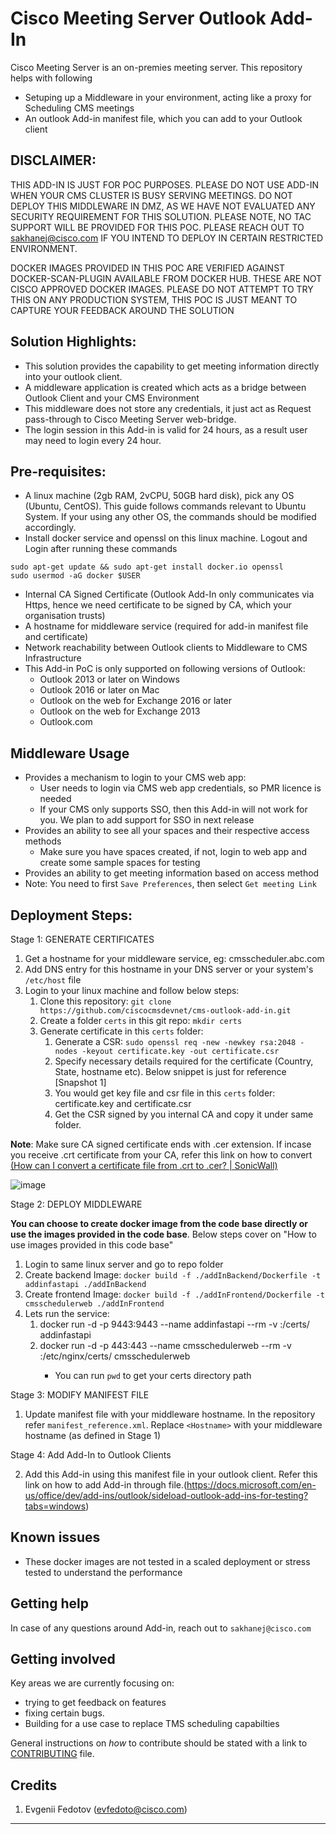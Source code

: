 # Cisco Meeting Server Outlook Add-In

Cisco Meeting Server is an on-premies meeting server. This repository helps with following

- Setuping up a Middleware in your environment, acting like a proxy for Scheduling CMS meetings
- An outlook Add-in manifest file, which you can add to your Outlook client

## DISCLAIMER: 

THIS ADD-IN IS JUST FOR POC PURPOSES. PLEASE DO NOT USE ADD-IN WHEN YOUR CMS CLUSTER IS BUSY SERVING MEETINGS. DO NOT DEPLOY THIS MIDDLEWARE IN DMZ, AS WE HAVE NOT EVALUATED ANY SECURITY REQUIREMENT FOR THIS SOLUTION. 
PLEASE NOTE, NO TAC SUPPORT WILL BE PROVIDED FOR THIS POC. PLEASE REACH OUT TO sakhanej@cisco.com IF YOU INTEND TO DEPLOY IN CERTAIN RESTRICTED ENVIRONMENT.

DOCKER IMAGES PROVIDED IN THIS POC ARE  VERIFIED AGAINST  DOCKER-SCAN-PLUGIN AVAILABLE FROM DOCKER HUB. THESE ARE NOT CISCO APPROVED DOCKER IMAGES.
PLEASE DO NOT ATTEMPT TO TRY THIS ON ANY PRODUCTION SYSTEM, THIS POC IS JUST MEANT TO CAPTURE YOUR FEEDBACK AROUND THE SOLUTION

## Solution Highlights:

- This solution provides the capability to get meeting information directly into your outlook client.
- A middleware application is created which acts as a bridge between Outlook Client and your CMS Environment
- This middleware does not store any credentials, it just act as Request pass-through to Cisco Meeting Server web-bridge.
- The login session in this Add-in is valid for 24 hours, as a result user may need to login every 24 hour.


## Pre-requisites:
- A linux machine (2gb RAM, 2vCPU, 50GB hard disk), pick any OS (Ubuntu, CentOS). This guide follows commands relevant to Ubuntu System. If your using any other OS, the commands should be modified accordingly.
- Install docker service and openssl on this linux machine. Logout and Login after running these commands
```
sudo apt-get update && sudo apt-get install docker.io openssl
sudo usermod -aG docker $USER
```
- Internal CA Signed Certificate (Outlook Add-In only communicates via Https, hence we need certificate to be signed by CA, which your organisation trusts)
- A hostname for middleware service (required for add-in manifest file and certificate)
- Network reachability between Outlook clients to Middleware to CMS Infrastructure
- This Add-in PoC is only supported on following versions of Outlook:
  - Outlook 2013 or later on Windows
  - Outlook 2016 or later on Mac
  - Outlook on the web for Exchange 2016 or later
  - Outlook on the web for Exchange 2013
  - Outlook.com



## Middleware Usage

- Provides a mechanism to login to your CMS web app:
	- User needs to login via CMS web app credentials, so PMR licence is needed
	- If your CMS only supports SSO, then this Add-in will not work for you. We plan to add support for SSO in next release
- Provides an ability to see all your spaces and their respective access methods
	- Make sure you have spaces created, if not, login to web app and create some sample spaces for testing
- Provides an ability to get meeting information based on access method
- Note: You need to first `Save Preferences`, then select `Get meeting Link`



## Deployment Steps:

Stage 1: GENERATE CERTIFICATES

1. Get a hostname for your middleware service, eg: cmsscheduler.abc.com
2. Add DNS entry for this hostname in your DNS server or your system's  `/etc/host` file
3. Login to your linux machine and follow below steps:
   1. Clone this repository: `git clone https://github.com/ciscocmsdevnet/cms-outlook-add-in.git`
   2. Create a folder `certs` in this git repo: `mkdir certs`
   3. Generate certificate in this `certs` folder:
      1. Generate a CSR: `sudo openssl req -new -newkey rsa:2048 -nodes -keyout certificate.key -out certificate.csr`
      2. Specify necessary details required for the certificate (Country, State, hostname etc). Below snippet is just for reference [Snapshot 1]
      3. You would get key file and csr file in this `certs` folder: certificate.key and certificate.csr
      4. Get the CSR signed by you internal CA and copy it under same folder. 

**Note**: Make sure CA signed certificate ends with .cer extension. If incase you receive .crt certificate from your CA, refer this link on how to convert [(How can I convert a certificate file from .crt to .cer? | SonicWall)](https://www.sonicwall.com/support/knowledge-base/how-can-i-convert-a-certificate-file-from-crt-to-cer/170504597576961/)

![image](https://user-images.githubusercontent.com/40081345/164265718-abe7afa5-390a-4e57-93ec-62e7a538d7da.png)

Stage 2: DEPLOY MIDDLEWARE

**You can choose to create docker image from the code base directly or use the images provided in the code base**. Below steps cover on "How to use images provided in this code base"
1. Login to same linux server and go to repo folder
2. Create backend Image: `docker build -f ./addInBackend/Dockerfile -t addinfastapi ./addInBackend`
3. Create frontend Image: `docker build -f ./addInFrontend/Dockerfile -t cmsschedulerweb ./addInFrontend`
4. Lets run the service:
   1. docker run -d -p 9443:9443 --name addinfastapi --rm -v <certs directory path>:/certs/ addinfastapi
   2. docker run -d -p 443:443 --name cmsschedulerweb --rm -v <certs directory path>:/etc/nginx/certs/ cmsschedulerweb
		* You can run  `pwd` to get your certs directory path
	
Stage 3: MODIFY MANIFEST FILE
	
1. Update manifest file with your middleware hostname. In the repository refer `manifest_reference.xml`. Replace `<Hostname>` with your middleware hostname (as defined in Stage 1)

Stage 4: Add Add-In to Outlook Clients
	
2. Add this Add-in using this manifest file in your outlook client. Refer this link on how to add Add-in through file.(https://docs.microsoft.com/en-us/office/dev/add-ins/outlook/sideload-outlook-add-ins-for-testing?tabs=windows)


## Known issues

- These docker images are not tested in a scaled deployment or stress tested to understand the performance
  
## Getting help

In case of any questions around Add-in, reach out to `sakhanej@cisco.com`

## Getting involved

Key areas we are currently focusing on:
  - trying to get feedback on features
  - fixing certain bugs.
  - Building for a use case to replace TMS scheduling capabilties

General instructions on _how_ to contribute should be stated with a link to [CONTRIBUTING](./CONTRIBUTING.md) file.

## Credits

1. Evgenii Fedotov (evfedoto@cisco.com)
----
